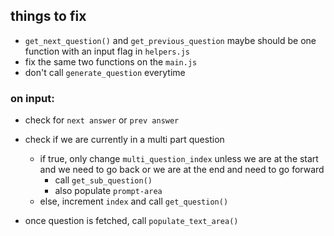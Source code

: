 ## things to fix
- `get_next_question()` and `get_previous_question` maybe should be one function with an input flag in `helpers.js`
- fix the same two functions on the `main.js`
- don't call `generate_question` everytime 

### on input:
- check for `next answer` or `prev answer`
- check if we are currently in a multi part question
    - if true, only change `multi_question_index` unless we are at the start and we need to go back or we are at the end and need to go forward
        - call `get_sub_question()`
        - also populate `prompt-area`
    - else, increment `index` and call `get_question()` 

- once question is fetched, call `populate_text_area()`

